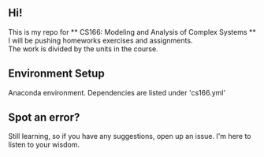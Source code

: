 ## Hi!
This is my repo for ** CS166: Modeling and Analysis of Complex Systems ** <br>
I will be pushing homeworks exercises and assignments. <br> 
The work is divided by the units in the course.

## Environment Setup
Anaconda environment.
Dependencies are listed under 'cs166.yml'

## Spot an error?
Still learning, so if you have any suggestions, open up an issue. I'm here to listen to your wisdom.